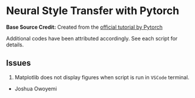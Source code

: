 # Neural Style Transfer with Pytorch

**Base Source Credit:** Created from the [official tutorial by Pytorch](https://pytorch.org/tutorials/advanced/neural_style_tutorial.html)

Additional codes have been attributed accordingly. See each script for details.


## Issues

1. Matplotlib does not display figures when script is run in `VSCode` terminal.

 - Joshua Owoyemi